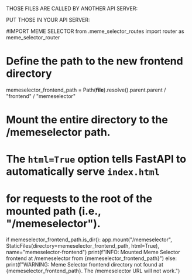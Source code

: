 THOSE FILES ARE CALLED BY ANOTHER API SERVER:


PUT THOSE IN YOUR API SERVER:

#IMPORT MEME SELECTOR
from .meme_selector_routes import router as meme_selector_router


# Define the path to the new frontend directory
memeselector_frontend_path = Path(__file__).resolve().parent.parent / "frontend" / "memeselector"

# Mount the entire directory to the /memeselector path.
# The `html=True` option tells FastAPI to automatically serve `index.html`
# for requests to the root of the mounted path (i.e., "/memeselector").
if memeselector_frontend_path.is_dir():
    app.mount("/memeselector", StaticFiles(directory=memeselector_frontend_path, html=True), name="memeselector-frontend")
    print(f"INFO: Mounted Meme Selector frontend at /memeselector from {memeselector_frontend_path}")
else:
    print(f"WARNING: Meme Selector frontend directory not found at {memeselector_frontend_path}. The /memeselector URL will not work.") 
